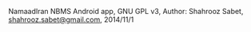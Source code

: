 NamaadIran NBMS Android app, GNU GPL v3, 
Author: Shahrooz Sabet, shahrooz.sabet@gmail.com, 2014/11/1
